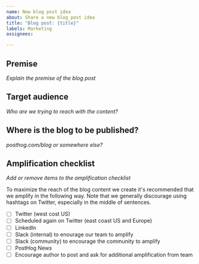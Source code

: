 ```yaml
---
name: New blog post idea
about: Share a new blog post idea
title: "Blog post: {title}"
labels: Marketing
assignees:

---
```


## Premise

_Explain the premise of the blog post_

## Target audience

_Who are we trying to reach with the content?_

## Where is the blog to be published?

_posthog.com/blog or somewhere else?_

## Amplification checklist

_Add or remove items to the amplification checklist_

To maximize the reach of the blog content we create it's recommended that we amplify in the following way. Note that we generally discourage using hashtags on Twitter, especially in the middle of sentences. 

- [ ] Twitter (west cost US)
- [ ] Scheduled again on Twitter (east coast US and Europe)
- [ ] LinkedIn
- [ ] Slack (internal) to enourage our team to amplify
- [ ] Slack (community) to encourage the community to amplify
- [ ] PostHog News
- [ ] Encourage author to post and ask for additional amplification from team
